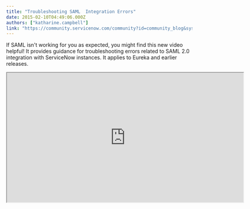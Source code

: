 ```yaml
---
title: "Troubleshooting SAML  Integration Errors"
date: 2015-02-10T04:49:06.000Z
authors: ["katharine.campbell"]
link: "https://community.servicenow.com/community?id=community_blog&sys_id=3bed622ddbd0dbc01dcaf3231f96196c"
---
```

<p class="p1"><span class="s1">If SAML isn't working for you as expected, you might find this new video helpful! It provides guidance for troubleshooting errors related to SAML 2.0 integration with ServiceNow instances. It applies to Eureka and earlier releases.</span></p><p class="p2"><iframe src="https://youtube.com/embed/V1Obc8dthD8" width="640" height="350"/></p><p class="p1"><span class="s1"><br/></span></p><p class="p1"><span class="s1">For more information on SAML 2.0 troubleshooting, see: </span></p><p class="p1"><span class="s1"><br/></span></p><p class="p2"></p><p class="p1"><span class="s1">Product Documentation: </span></p><p class="p3"><span class="s2"><a href="http://wiki.servicenow.com/index.php?title=SAML_2.0_Troubleshooting" title="http://wiki.servicenow.com/index.php?title=SAML_2.0_Troubleshooting">SAML 2.0 Troubleshooting - ServiceNow Wiki</a></span></p><p class="p2"></p><p class="p1"><span class="s1">Knowledge Base:</span></p><p class="p3"><span class="s2"><a href="https://hi.service-now.com/kb_view.do?sysparm_article=KB0539112" title="https://hi.service-now.com/kb_view.do?sysparm_article=KB0539112">ServiceNow KB: Troubleshooting SAML or SSO issues in ServiceNow (KB0539112)</a></span></p><p class="p3"><span class="s2"><a href="https://hi.service-now.com/kb_view.do?sysparm_article=KB0540617" title="https://hi.service-now.com/kb_view.do?sysparm_article=KB0540617">ServiceNow KB: SAML Error Matrix (KB0540617)</a></span></p><p class="p2"></p><p class="p1"><span class="s1">YouTube:</span></p><p class="p1"><span class="s4"><a href="https://www.youtube.com/watch?v=qhKW9wrn3_0" title="https://www.youtube.com/watch?v=qhKW9wrn3_0">How to Configure ADFS 2.0 to Communicate with SAML 2.0 - YouTube</a></span></p><p class="p1"><span class="s4"><br/></span></p><p class="p2"></p><p class="p1" style="text-align: center;"><span class="s1">Your feedback helps us better serve you! Did you find this video helpful? Leave us a comment to tell us why or why not.</span></p>